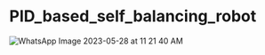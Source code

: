 # PID_based_self_balancing_robot
![WhatsApp Image 2023-05-28 at 11 21 40 AM](https://github.com/naffa339434/PID_based_self_balancing_robot/assets/97734482/4fbd9337-996d-4b39-a5d7-78448d5b36d7)
